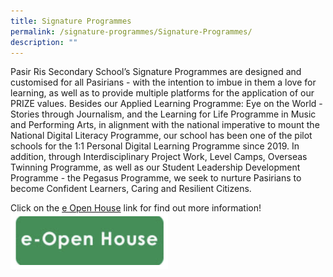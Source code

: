 ```yaml
---
title: Signature Programmes
permalink: /signature-programmes/Signature-Programmes/
description: ""
---
```

Pasir Ris Secondary School’s Signature Programmes are designed and customised for all Pasirians - with the intention to imbue in them a love for learning, as well as to provide multiple platforms for the application of our PRIZE values. Besides our Applied Learning Programme: Eye on the World - Stories through Journalism, and the Learning for Life Programme in Music and Performing Arts, in alignment with the national imperative to mount the National Digital Literacy Programme, our school has been one of the pilot schools for the 1:1 Personal Digital Learning Programme since 2019. In addition, through Interdisciplinary Project Work, Level Camps, Overseas Twinning Programme, as well as our Student Leadership Development Programme - the Pegasus Programme, we seek to nurture Pasirians to become Confident Learners, Caring and Resilient Citizens.

Click on the [e Open House](/e-open-house/e-Open-House/) link for find out more information!
<a href="/e-open-house/e-Open-House/"><img src="/images/open.png" style="width:50%"></a>